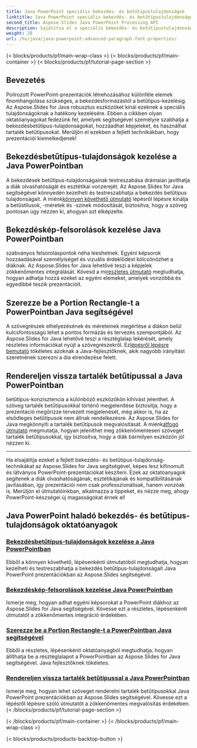 ```yaml
---
title: Java PowerPoint speciális bekezdés- és betűtípustulajdonságok
linktitle: Java PowerPoint speciális bekezdés- és betűtípustulajdonságok
second_title: Aspose.Slides Java PowerPoint Processing API
description: Sajátítsa el a speciális bekezdés- és betűtípustulajdonságokat a Java PowerPointban az Aspose.Slides segítségével. Tanulja meg a betűtípusok testreszabását, képsorok hozzáadását és a tartalék betűtípusok használatát.
weight: 28
url: /hu/java/java-powerpoint-advanced-paragraph-font-properties/
---
```


{< blocks/products/pf/main-wrap-class >}
{< blocks/products/pf/main-container >}
{< blocks/products/pf/tutorial-page-section >}

## Bevezetés

Polírozott PowerPoint-prezentációk létrehozásához különféle elemek finomhangolása szükséges, a bekezdésformázástól a betűtípus-kezelésig. Az Aspose.Slides for Java robusztus eszközöket kínál ezeknek a speciális tulajdonságoknak a hatékony kezelésére. Ebben a cikkben olyan oktatóanyagokat fedezünk fel, amelyek segítségével személyre szabhatja a bekezdésbetűtípus-tulajdonságokat, hozzáadhat képjeleket, és használhat tartalék betűtípusokat. Merüljön el ezekben a fejlett technikákban, hogy prezentációi kiemelkedjenek!

## Bekezdésbetűtípus-tulajdonságok kezelése a Java PowerPointban
 A bekezdések betűtípus-tulajdonságainak testreszabása drámaian javíthatja a diák olvashatóságát és esztétikai vonzerejét. Az Aspose.Slides for Java segítségével könnyedén kezelheti és testreszabhatja a bekezdés betűtípus tulajdonságait. A miénk[könnyen követhető útmutató](./manage-paragraph-font-properties-java-powerpoint/) lépésről lépésre kínálja a betűstílusok, -méretek és -színek módosítását, biztosítva, hogy a szöveg pontosan úgy nézzen ki, ahogyan azt elképzelte.

## Bekezdéskép-felsorolások kezelése Java PowerPointban
 szabványos felsoroláspontok néha leeshetnek. Egyéni képsorok hozzáadásával személyiséget és vizuális érdeklődést kölcsönözhet a diáknak. Az Aspose.Slides for Java lehetővé teszi a képjelek zökkenőmentes integrálását. Kövesd a mi[részletes útmutató](./manage-paragraph-picture-bullets-java-powerpoint/) megtudhatja, hogyan adhatja hozzá ezeket az egyéni elemeket, amelyek vonzóbbá és egyedibbé teszik prezentációit.

## Szerezze be a Portion Rectangle-t a PowerPointban Java segítségével
 A szövegrészek elhelyezésének és méreteinek megértése a diákon belül kulcsfontosságú lehet a pontos formázás és tervezés szempontjából. Az Aspose.Slides for Java lehetővé teszi a résztéglalap lekérését, amely részletes információkat nyújt a szövegrészekről. Ez[lépésről lépésre bemutató](./get-portion-rectangle-powerpoint-java/) tökéletes azoknak a Java-fejlesztőknek, akik nagyobb irányítást szeretnének szerezni a dia elrendezése felett.

## Rendereljen vissza tartalék betűtípussal a Java PowerPointban
 betűtípus-konzisztencia a különböző eszközökön kihívást jelenthet. A szöveg tartalék betűtípusokkal történő megjelenítése biztosítja, hogy a prezentáció megőrizze tervezett megjelenését, még akkor is, ha az elsődleges betűtípusok nem állnak rendelkezésre. Az Aspose.Slides for Java megkönnyíti a tartalék betűtípusok megvalósítását. A miénk[átfogó útmutató](./render-with-fallback-font-java-powerpoint/) megmutatja, hogyan jeleníthet meg zökkenőmentesen szöveget tartalék betűtípusokkal, így biztosítva, hogy a diák bármilyen eszközön jól nézzen ki.

---

Ha elsajátítja ezeket a fejlett bekezdés- és betűtípus-tulajdonság-technikákat az Aspose.Slides for Java segítségével, képes lesz kifinomult és látványos PowerPoint-prezentációkat készíteni. Ezek az oktatóanyagok segítenek a diák olvashatóságának, esztétikájának és kompatibilitásának javításában, így prezentációi nem csak professzionálisak, hanem vonzóak is. Merüljön el útmutatóinkban, alkalmazza a tippeket, és nézze meg, ahogy PowerPoint-készségei új magasságokat érnek el!
## Java PowerPoint haladó bekezdés- és betűtípus-tulajdonságok oktatóanyagok
### [Bekezdésbetűtípus-tulajdonságok kezelése a Java PowerPointban](./manage-paragraph-font-properties-java-powerpoint/)
Ebből a könnyen követhető, lépésenkénti útmutatóból megtudhatja, hogyan kezelheti és testreszabhatja a bekezdés betűtípus-tulajdonságait Java PowerPoint prezentációkban az Aspose.Slides segítségével.
### [Bekezdéskép-felsorolások kezelése Java PowerPointban](./manage-paragraph-picture-bullets-java-powerpoint/)
Ismerje meg, hogyan adhat egyéni képsorokat a PowerPoint diákhoz az Aspose.Slides for Java segítségével. Kövesse ezt a részletes, lépésenkénti útmutatót a zökkenőmentes integráció érdekében.
### [Szerezze be a Portion Rectangle-t a PowerPointban Java segítségével](./get-portion-rectangle-powerpoint-java/)
Ebből a részletes, lépésenkénti oktatóanyagból megtudhatja, hogyan állíthatja be a résztéglalapot a PowerPointban az Aspose.Slides for Java segítségével. Java fejlesztőknek tökéletes.
### [Rendereljen vissza tartalék betűtípussal a Java PowerPointban](./render-with-fallback-font-java-powerpoint/)
Ismerje meg, hogyan lehet szöveget renderelni tartalék betűtípusokkal Java PowerPoint prezentációkban az Aspose.Slides segítségével. Kövesse ezt a lépésről lépésre szóló útmutatót a zökkenőmentes megvalósítás érdekében.
{< /blocks/products/pf/tutorial-page-section >}

{< /blocks/products/pf/main-container >}
{< /blocks/products/pf/main-wrap-class >}

{< blocks/products/products-backtop-button >}
